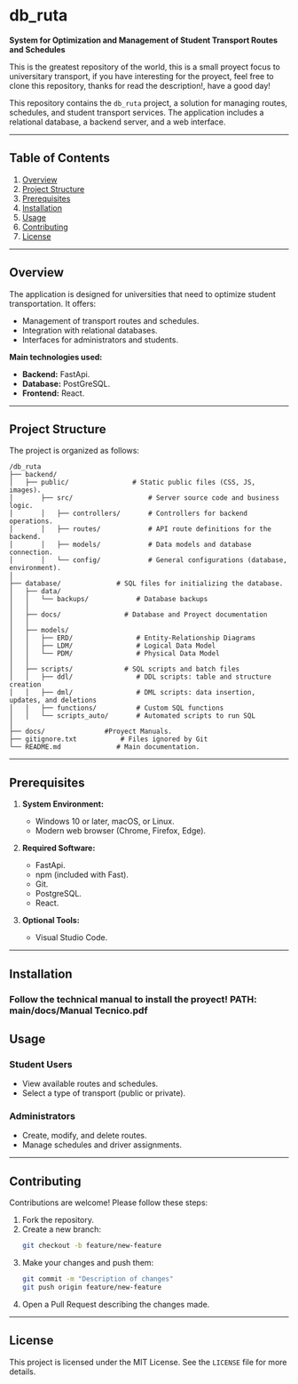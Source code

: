 # db_ruta

**System for Optimization and Management of Student Transport Routes and Schedules**

This is the greatest repository of the world, this is a small proyect focus to universitary transport, if you have interesting for the proyect, feel free to clone this repository, thanks for read the description!, have a good day!

This repository contains the `db_ruta` project, a solution for managing routes, schedules, and student transport services. The application includes a relational database, a backend server, and a web interface.

---

## **Table of Contents**

1. [Overview](#overview)
2. [Project Structure](#project-structure)
3. [Prerequisites](#prerequisites)
4. [Installation](#installation)
5. [Usage](#usage)
6. [Contributing](#contributing)
7. [License](#license)

---

## **Overview**

The application is designed for universities that need to optimize student transportation. It offers:

- Management of transport routes and schedules.
- Integration with relational databases.
- Interfaces for administrators and students.

**Main technologies used:**
- **Backend:** FastApi.
- **Database:** PostGreSQL.
- **Frontend:** React.

---

## **Project Structure**

The project is organized as follows:

```
/db_ruta
├── backend/
│	├── public/                # Static public files (CSS, JS, images).
│		├── src/                   # Server source code and business logic.
│		│   ├── controllers/       # Controllers for backend operations.
│		│   ├── routes/            # API route definitions for the backend.
│		│   ├── models/            # Data models and database connection.
│		│   └── config/            # General configurations (database, environment).
│
├── database/              # SQL files for initializing the database.
│	├── data/
│	│   └── backups/            # Database backups
│	│
│	├── docs/                # Database and Proyect documentation
│	│
│	├── models/
│	│   ├── ERD/                # Entity-Relationship Diagrams
│	│   ├── LDM/                # Logical Data Model
│	│   └── PDM/                # Physical Data Model
│	│
│	├── scripts/             # SQL scripts and batch files
│	│   ├── ddl/                # DDL scripts: table and structure creation
│	│   ├── dml/                # DML scripts: data insertion, updates, and deletions
│	│   ├── functions/          # Custom SQL functions
│	│   └── scripts_auto/       # Automated scripts to run SQL
│
├── docs/				#Proyect Manuals.
├── gitignore.txt           # Files ignored by Git
└── README.md              # Main documentation.
```

---

## **Prerequisites**

1. **System Environment:**
   - Windows 10 or later, macOS, or Linux.
   - Modern web browser (Chrome, Firefox, Edge).

2. **Required Software:**
   - FastApi.
   - npm (included with Fast).
   - Git.
   - PostgreSQL.
   - React.

3. **Optional Tools:**
   - Visual Studio Code.

---

## **Installation**

### **Follow the technical manual to install the proyect! PATH: main/docs/Manual Tecnico.pdf**

## **Usage**

### **Student Users**
- View available routes and schedules.
- Select a type of transport (public or private).

### **Administrators**
- Create, modify, and delete routes.
- Manage schedules and driver assignments.

---

## **Contributing**

Contributions are welcome! Please follow these steps:

1. Fork the repository.
2. Create a new branch:
   ```bash
   git checkout -b feature/new-feature
   ```
3. Make your changes and push them:
   ```bash
   git commit -m "Description of changes"
   git push origin feature/new-feature
   ```
4. Open a Pull Request describing the changes made.

---

## **License**

This project is licensed under the MIT License. See the `LICENSE` file for more details.
